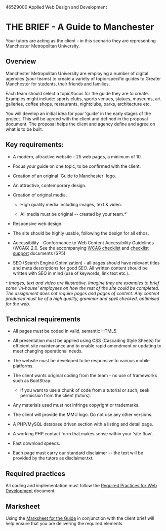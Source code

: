 465Z9000 Applied Web Design and Development

# THE BRIEF - A Guide to Manchester

Your tutors are acting as the client - in this scenario they are representing Manchester Metropolitan University.

## Overview

Manchester Metropolitan University are employing a number of digital agencies (your teams) to create a variety of topic-specific guides to Greater Manchester for students, their friends and families.

Each team should select a topic/focus for the guide they are to create. Examples might include: sports clubs, sports venues, statues, museums, art galleries, coffee shops, restaurants, nightclubs, parks, architecture etc.

You will develop an initial idea for your 'guide' in the early stages of the project. This will be agreed with the client and defined in the proposal document. The proposal helps the client and agency define and agree on what is to be built.

## Key requirements:

-  A modern, attractive website - 25 web pages, a minimum of 10.

-  Focus your guide on one topic, to be confirmed with the client.

-  Creation of an original 'Guide to Manchester' logo.

-  An attractive, contemporary design.

-  Creation of original media. 

    - High quality media including images, text & video.
    
    - All media must be original -- created by your team.*`

-  Responsive web design.

-  The site should be highly usable, following the design for all ethos.

- Accessibility - Conformance to Web Content Accessibility Guidelines (WCAG) 2.0. See the accompanying [WCAG checklist](../../raw/master/support/WCAG2_checklist.pdf) and [checklist support](../../raw/master/support/WCAG2_checklist_support.doc) documents (SP5).

- SEO (Search Engine Optimization) - all pages should have relevant titles and meta descriptions for good SEO. All written content should be written with SEO in mind (use of keywords, link text etc.).

`*` *Images, text and video are illustrative. Imagine they are examples to brief some 'in-house' employees on how the rest of the site could be completed. The assignment does not require pages and pages of content. Any content produced must be of a high quality, grammar and spell checked, optimised for the web.*

## Technical requirements

-  All pages must be coded in valid, semantic HTML5. 

-  All presentation must be applied using CSS (Cascading Style Sheets) for efficient site maintenance and to enable rapid amendment or updating to meet changing operational needs.  

-  The website must be developed to be responsive to various mobile platforms.

- The client wants original coding from the team - no use of frameworks such as BootStrap.

    - If you want to use a chunk of code from a tutorial or such, seek permission from the client (tutors).

-  Any materials used must not infringe copyright or trademarks.

-  The client will provide the MMU logo. Do not use any other versions.

-  A PHP/MySQL database driven section with a listing and detail page.

-  A working PHP contact form that makes sense within your 'site flow'.

-  Fast download speeds.

-  Each page must carry our standard disclaimer -- the text will be provided by the tutors as disclaimer.txt.

## Required practices

 All coding and implementation must follow the [Required Practices for Web Development](#) document.

 ## Marksheet

 Using the [Marksheet for the Guide](#) in conjunction with the client brief will help ensure that you are delivering the required elements.
